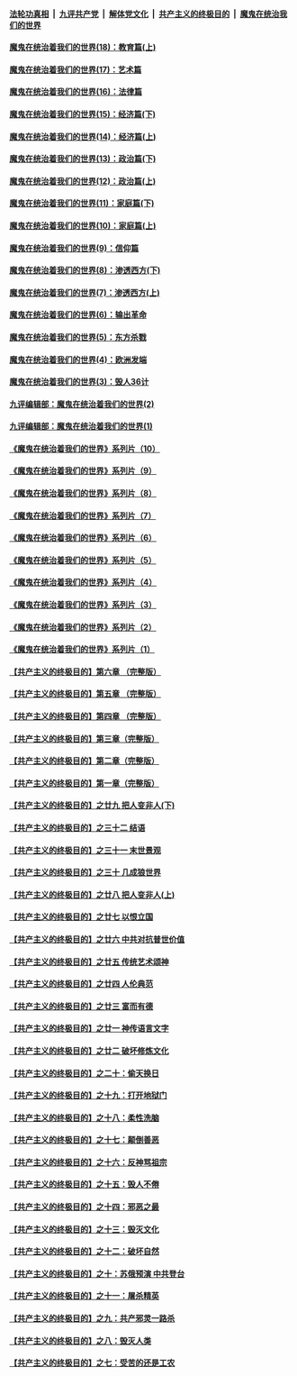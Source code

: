 ####  [法轮功真相](../../../../basic/blob/master/README.md?t=10271602) &nbsp;|&nbsp; [九评共产党](../../../../9ping.md/blob/master/README.md?t=10271602) &nbsp;|&nbsp; [解体党文化](../../../../jtdwh.md/blob/master/README.md?t=10271602)  &nbsp;|&nbsp; [共产主义的终极目的](../../../../gczydzjmd.md/blob/master/README.md?t=10271602) &nbsp;|&nbsp; [魔鬼在统治我们的世界](../../../../mgztzwmdsj.md/blob/master/README.md?t=10271602) 

#### [魔鬼在统治着我们的世界(18)：教育篇(上)](../pages/nsc422/n10526970.md?t=10271602) 

#### [魔鬼在统治着我们的世界(17)：艺术篇](../pages/nsc422/n10499093.md?t=10271602) 

#### [魔鬼在统治着我们的世界(16)：法律篇](../pages/nsc422/n10485969.md?t=10271602) 

#### [魔鬼在统治着我们的世界(15)：经济篇(下)](../pages/nsc422/n10469975.md?t=10271602) 

#### [魔鬼在统治着我们的世界(14)：经济篇(上)](../pages/nsc422/n10457370.md?t=10271602) 

#### [魔鬼在统治着我们的世界(13)：政治篇(下)](../pages/nsc422/n10448270.md?t=10271602) 

#### [魔鬼在统治着我们的世界(12)：政治篇(上)](../pages/nsc422/n10444576.md?t=10271602) 

#### [魔鬼在统治着我们的世界(11)：家庭篇(下)](../pages/nsc422/n10440961.md?t=10271602) 

#### [魔鬼在统治着我们的世界(10)：家庭篇(上)](../pages/nsc422/n10435448.md?t=10271602) 

#### [魔鬼在统治着我们的世界(9)：信仰篇](../pages/nsc422/n10432159.md?t=10271602) 

#### [魔鬼在统治着我们的世界(8)：渗透西方(下)](../pages/nsc422/n10429603.md?t=10271602) 

#### [魔鬼在统治着我们的世界(7)：渗透西方(上)](../pages/nsc422/n10426013.md?t=10271602) 

#### [魔鬼在统治着我们的世界(6)：输出革命](../pages/nsc422/n10421536.md?t=10271602) 

#### [魔鬼在统治着我们的世界(5)：东方杀戮](../pages/nsc422/n10417707.md?t=10271602) 

#### [魔鬼在统治着我们的世界(4)：欧洲发端](../pages/nsc422/n10414890.md?t=10271602) 

#### [魔鬼在统治着我们的世界(3)：毁人36计](../pages/nsc422/n10411583.md?t=10271602) 

#### [九评编辑部：魔鬼在统治着我们的世界(2)](../pages/nsc422/n10410036.md?t=10271602) 

#### [九评编辑部：魔鬼在统治着我们的世界(1)](../pages/nsc422/n10406825.md?t=10271602) 

#### [《魔鬼在统治着我们的世界》系列片（10）](../pages/nsc422/n12292670.md?t=10271602) 

#### [《魔鬼在统治着我们的世界》系列片（9）](../pages/nsc422/n12290859.md?t=10271602) 

#### [《魔鬼在统治着我们的世界》系列片（8）](../pages/nsc422/n12287445.md?t=10271602) 

#### [《魔鬼在统治着我们的世界》系列片（7）](../pages/nsc422/n12283425.md?t=10271602) 

#### [《魔鬼在统治着我们的世界》系列片（6）](../pages/nsc422/n12282314.md?t=10271602) 

#### [《魔鬼在统治着我们的世界》系列片（5）](../pages/nsc422/n12281419.md?t=10271602) 

#### [《魔鬼在统治着我们的世界》系列片（4）](../pages/nsc422/n12274024.md?t=10271602) 

#### [《魔鬼在统治着我们的世界》系列片（3）](../pages/nsc422/n12271322.md?t=10271602) 

#### [《魔鬼在统治着我们的世界》系列片（2）](../pages/nsc422/n12269049.md?t=10271602) 

#### [《魔鬼在统治着我们的世界》系列片（1）](../pages/nsc422/n12267575.md?t=10271602) 

#### [【共产主义的终极目的】第六章 （完整版）](../pages/nsc422/n11428913.md?t=10271602) 

#### [【共产主义的终极目的】第五章 （完整版）](../pages/nsc422/n11428912.md?t=10271602) 

#### [【共产主义的终极目的】第四章 （完整版）](../pages/nsc422/n11428907.md?t=10271602) 

#### [【共产主义的终极目的】第三章（完整版）](../pages/nsc422/n11428848.md?t=10271602) 

#### [【共产主义的终极目的】第二章（完整版）](../pages/nsc422/n11428831.md?t=10271602) 

#### [【共产主义的终极目的】第一章（完整版）](../pages/nsc422/n11417651.md?t=10271602) 

#### [【共产主义的终极目的】之廿九 把人变非人(下)](../pages/nsc422/n11344140.md?t=10271602) 

#### [【共产主义的终极目的】之三十二 结语](../pages/nsc422/n11360535.md?t=10271602) 

#### [【共产主义的终极目的】之三十一 末世景观](../pages/nsc422/n11351129.md?t=10271602) 

#### [【共产主义的终极目的】之三十 几成狼世界](../pages/nsc422/n11348280.md?t=10271602) 

#### [【共产主义的终极目的】之廿八 把人变非人(上)](../pages/nsc422/n11340492.md?t=10271602) 

#### [【共产主义的终极目的】之廿七 以恨立国](../pages/nsc422/n11336944.md?t=10271602) 

#### [【共产主义的终极目的】之廿六 中共对抗普世价值](../pages/nsc422/n11324785.md?t=10271602) 

#### [【共产主义的终极目的】之廿五 传统艺术颂神](../pages/nsc422/n11296396.md?t=10271602) 

#### [【共产主义的终极目的】之廿四 人伦典范](../pages/nsc422/n11296397.md?t=10271602) 

#### [【共产主义的终极目的】之廿三 富而有德](../pages/nsc422/n11283598.md?t=10271602) 

#### [【共产主义的终极目的】之廿一 神传语言文字](../pages/nsc422/n11263265.md?t=10271602) 

#### [【共产主义的终极目的】之廿二 破坏修炼文化](../pages/nsc422/n11245728.md?t=10271602) 

#### [【共产主义的终极目的】之二十：偷天换日](../pages/nsc422/n11238846.md?t=10271602) 

#### [【共产主义的终极目的】之十九：打开地狱门](../pages/nsc422/n11206376.md?t=10271602) 

#### [【共产主义的终极目的】之十八：柔性洗脑](../pages/nsc422/n11199994.md?t=10271602) 

#### [【共产主义的终极目的】之十七：颠倒善恶](../pages/nsc422/n11179782.md?t=10271602) 

#### [【共产主义的终极目的】之十六：反神骂祖宗](../pages/nsc422/n11166798.md?t=10271602) 

#### [【共产主义的终极目的】之十五：毁人不倦](../pages/nsc422/n11166792.md?t=10271602) 

#### [【共产主义的终极目的】之十四：邪恶之最](../pages/nsc422/n11150249.md?t=10271602) 

#### [【共产主义的终极目的】之十三：毁灭文化](../pages/nsc422/n11135227.md?t=10271602) 

#### [【共产主义的终极目的】之十二：破坏自然](../pages/nsc422/n11135214.md?t=10271602) 

#### [【共产主义的终极目的】之十：苏俄预演 中共登台](../pages/nsc422/n11118424.md?t=10271602) 

#### [【共产主义的终极目的】之十一：屠杀精英](../pages/nsc422/n11118442.md?t=10271602) 

#### [【共产主义的终极目的】之九：共产邪灵一路杀](../pages/nsc422/n11114139.md?t=10271602) 

#### [【共产主义的终极目的】之八：毁灭人类](../pages/nsc422/n11108503.md?t=10271602) 

#### [【共产主义的终极目的】之七：受苦的还是工农](../pages/nsc422/n11101809.md?t=10271602) 

